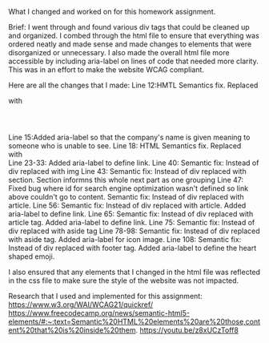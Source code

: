 What I changed and worked on for this homework assignment.

Brief:
I went through and found various div tags that could be cleaned up and organized. I combed through the html file to ensure that everything was ordered neatly and made sense and made changes to elements that were disorganized or unnecessary. I also made the overall html file more accessible by including aria-label on lines of code that needed more clarity. This was in an effort to make the website WCAG compliant. 

Here are all the changes that I made: 
  Line 12:HMTL Semantics fix. Replaced <div id="header"> with <Header></Header>
  Line 15:Added aria-label so that the company's name is given meaning to someone who is unable to see.
  Line 18: HTML Semantics fix. Replaced <div></div> with <nav></nav>
  Line 23-33: Added aria-label to define link.
  Line 40: Semantic fix: Instead of div replaced with img
  Line 43: Semantic fix: Instead of div replaced with section. Section informns this whole next part as one grouping
  Line 47: Fixed bug where id for search engine optimization wasn't defined so link above couldn't
           go to content. Semantic fix: Instead of div replaced with article.
  Line 56: Semantic fix: Instead of div replaced with article. Added aria-label to define link.
  Line 65: Semantic fix: Instead of div replaced with article tag. Added aria-label to define link.
  Line 75: Semantic fix: Instead of div replaced with aside tag
  Line 78-98: Semantic fix: Instead of div replaced with aside tag. Added aria-label for icon image.
  Line 108: Semantic fix: Instead of div replaced with footer tag. Added aria-label to define the heart shaped emoji.
  
  I also ensured that any elements that I changed in the html file was reflected in the css file to make sure the style of the   website was not impacted. 
  
  Research that I used and implemented for this assignment:
  https://www.w3.org/WAI/WCAG21/quickref/
  https://www.freecodecamp.org/news/semantic-html5-elements/#:~:text=Semantic%20HTML%20elements%20are%20those,content%20that%20is%20inside%20them.
  https://youtu.be/z8xUCzToff8
